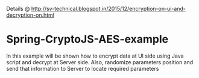Details @ http://sv-technical.blogspot.in/2015/12/encryption-on-ui-and-decryption-on.html

# Spring-CryptoJS-AES-example
In this example will be shown how to encrypt data at UI side using Java script and decrypt at Server side.  Also, randomize parameters position and send that information to Server to locate required parameters


